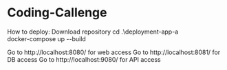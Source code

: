 # Coding-Callenge
 
How to deploy:
 Download repository
 cd .\deployment-app-a\
 docker-compose up --build

Go to http://localhost:8080/ for web access
Go to http://localhost:8081/ for DB access
Go to http://localhost:9080/ for API access
